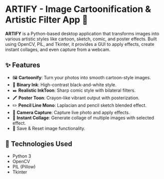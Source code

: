 
# ARTIFY - Image Cartoonification & Artistic Filter App 🎨

**ARTIFY** is a Python-based desktop application that transforms images into various artistic styles like cartoon, sketch, comic, and poster effects. Built using OpenCV, PIL, and Tkinter, it provides a GUI to apply effects, create instant collages, and even capture from a webcam.

## ✨ Features

- 🖼️ **Cartoonify**: Turn your photos into smooth cartoon-style images.
- 🖤 **Binary Ink**: High-contrast black-and-white style.
- ✒️ **Realistic InkToon**: Sharp comic style with bilateral filters.
- 🖍️ **Poster Toon**: Crayon-like vibrant output with posterization.
- ✏️ **Pencil Line Mono**: Laplacian and pencil sketch blended effect.
- 📸 **Camera Capture**: Capture live photo and apply effects.
- 🧩 **Instant Collage**: Generate collage of multiple images with selected effect.
- 💾 Save & Reset image functionality.


## 🧠 Technologies Used

- Python 3
- OpenCV
- PIL (Pillow)
- Tkinter
